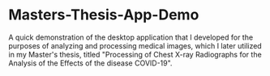 # Masters-Thesis-App-Demo
A quick demonstration of the desktop application that I developed for the purposes of analyzing and processing medical images, which I later utilized in my Master's thesis, titled "Processing of Chest X-ray Radiographs for the Analysis of the Effects of the disease COVID-19".
